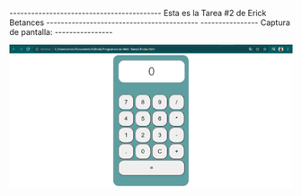 ------------------------------------------ Esta es la Tarea #2 de Erick Betances ------------------------------------------
----------------         Captura de pantalla:          ----------------

![Captura 1](calc1.png)